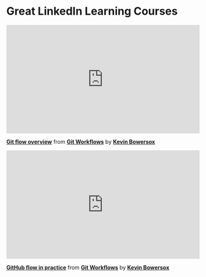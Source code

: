<h1>Great LinkedIn Learning Courses</h1>

<div style="position:relative;height:0;padding-bottom:56.25%"><iframe width="640" height="360" src="https://www.linkedin.com/learning/embed/git-workflows/git-flow-overview?autoplay=false&claim=AQEA_S6zhNMPygAAAYLboy5b0-JFA9kYrNj4KCgNtzAZ8XxFt72Xf8G6rHHDRq-h81ug1oSEwPr3PPoEleEUH6jTX7Bt2VRIrWyx9ZmLwKBgjdPpLlBdbXHbQRm5cxgYL3CjX30u0NTrYZe6PH1BqD13ppir_AaCLOOHdvzZAaWz1icFMe7nufh16MkkPGekpy1XrdAmsHfsvyFnndkAD0KPzvT-UFdov-cMJ7Lyjq3cVJYSv1fzKmB7VREji6oyAoYwAYXdtYo0FPz_6_ad-C8DuQvtbzLIxHMz7NE3zEuxfNx3u_GLXSEH0niqc71PiT1KQIppu6ftKqz09m0N_PITh4tZ4hYUnx0rrndjgXRIRNkTRDTxkvMxGrRu6hXqMUiS2yhWcyYgFhgBcyxSjaJkq5g0BJAS6ux_IN9Wcc1tilhz7BttVjuNBsGEwd-gHgK_rLYjE2vW47OgeOxafEjTj5rMH0h_1lYVqbt7RTThwM1XpYFQLVm7dAUES-NQiFpmhU-gZAOQf7iyKShOwLK2bu3cDSd6gosQ8l5B0J9Ax17UTxE0dNv5yKzsaBM0XaHqR5J042GdNwkl5ITLl9dcIKwAkuJHOmHT03D56mCXCkYTbOalsI_9Gc3IKyIPdLEyyRG9d6sBp7I-mhV_YmbF49HjaJwbhJYzGmUuThEElTXAMXY0ZZKN9FQZM9oMReQBdVsuJM3_VfKZC01tC8Q0CVDfPCENZ3rfztmzBjjmi_cPu1R44-742o0wkNTHIRhs5vYocEdIZsYMIyrEkIJt1-aKmA1ZutbRU5_6ChRGwOcoxLwP6f0zYWW0hougnUgp6UTk4wVHcpm3NqErAftFoN4SBY-qvpKA-I6n7PuD1y03NRw1LRLcNpVqOsaLGFZb9_4lBME_AxnVsqlenlPO8kflhDSqo72CSs84QwMRYDOVzBJ1n8CgOtTuqmNeBw2Ey3RxIOqZcpBgcoSUhgdjFJlkTwtowQ1QwfjEUMk-7enLbUnZiF_K3twWzw_g3qBELs20RVhXOB4Y7Jylo34qQeBcJY_-mJ7uwjQVGnuiRcN_nATyFFesUv1bmIPa3Bn3aq3g_KCm6Ul07cItkWmCFsAJvXbYaItN0xk-1locLOloYLj7hLU6eHUJ7Kbaqu8BvLSawl1B_UEZlFrenDkJKwsoga5sduYYd6UvGAZkXjS4ZYEY3Q&lipi=urn%3Ali%3Apage%3Ad_learning_content%3B7IB4u5e0SnmFrj4Zh%2BDWfA%3D%3D&licu" mozallowfullscreen="true" webkitallowfullscreen="true" allowfullscreen="true" frameborder="0" style="position:absolute;width:100%;height:100%;left:0"></iframe></div><p><strong><a href="https://www.linkedin.com/learning/git-workflows/git-flow-overview?trk=embed_lil">Git flow overview</a></strong> from <strong><a href="https://www.linkedin.com/learning/git-workflows?trk=embed_lil">Git Workflows</a></strong> by <strong><a href="https://www.linkedin.com/learning/instructors/kevin-bowersox?trk=embed_lil">Kevin Bowersox</a></strong></p>

<div style="position:relative;height:0;padding-bottom:56.25%"><iframe width="640" height="360" src="https://www.linkedin.com/learning/embed/git-workflows/github-flow-in-practice?autoplay=false&claim=AQEDPZRPkv18SAAAAYLbxwJCi06JDyydNVRFDCwKpmZh-Rgr7aQG9LZLPc9yUHTV6lkDR2DL31hu3OeClTRKAuc3QBekrk2oFa_oJ0FRjkRY_1GBN_kfEgg-SfT4bVwqMqtI2KbPAmm4i9PZEvBs3JAYRHWRkBGk1Y72yidRKSrn2VdZ3oJ8HXSb869uIms_KaOZ5i9Vy5yshN7SWcqvMjOR6CtUcG9e_A_k7-gYZoRIAZOHHDyztmR9wLa3QEgb8N6qtVyDuf9jm02rsDe-fGkkfuCAjMalQq4hDmSGcJen2srMyMzuOlYxawJLP1DzKxWRs52axh6Z0Q5ivDVYSGJJlbFCqxYKotZOseIqNk5Oj3A33QI-YH2jsb0J2pAI8nIPhTtcGgbnYLXJtqDxSp1f5OCF4T53Bm_5jNpodANVn7gpaqFC_A13-36U96NcLQK4t-GMVdNOFghm2TsBPG6hwGC0BOTfSTzU745yRmHj77B_SP7U4gRhUnSkOedPCMQkMMQlu2FkdagNrU3KgIhAsbnhIUEEqj52w8HKIVW8dZoeOO9OHmOHn5YAk3LIn0_a41auLFHdc1i_e1Cy-uP2xHFK19uks-oLYudLKd1mKWV7LdVcjZRW6vJtYhbhi0M_dAQmbmw7owEJSaR-xyMcWpzQ4tlTV9iF6aATlHUFma_R4RLZQVljvoWVKv0ACzMV4VBeNpN8s3lCRLdKQbWMTkqI1H7PsPfcHtlohSh_5JIX3kBu0dtrDLs5c_8i6Z40m2rzXnZ5dnbLdH5NuJmHHlvFaJ58FMUK09mdSX_fDvZLHovmB_kkzcgOBjUp7vzpyaRsSoiPRPtKLfBtvfWmKKnRukYPOn_4NzjNBMnV9U0WNcZOH20bJ25B0aRQrsLTiwoKyi0_GPVB1Wx6ORgX9CcQ7MESBfEFZ_g5a4DgnK9-43dqEGTJXFQ9xeOcMtQ_oa9dV-2SL5mn872ODLX2rCNtSVPf-esMwwOv5wL48o3ExhwgmKfJkNh0oQ0UfgSrCiGOOrFwacD-T0Om6GmvDXDKkln9gQbBL5_ei1jWvqH0RRF7oDeXkXKwQjPHuJHFPZIPqYe9XUcBvgTshy8qW8ZsWy-bIpmxjD7hQkgsvTfiBiuzTURf2NeU_3FMM_ftNrDT9pv_VVL383BraSdClbCNqzXRggrutr8Q-aKd1a_Ty5DaJw&lipi=urn%3Ali%3Apage%3Ad_learning_content%3B2vOpc%2FLASKOKkISquYB0NA%3D%3D&licu" mozallowfullscreen="true" webkitallowfullscreen="true" allowfullscreen="true" frameborder="0" style="position:absolute;width:100%;height:100%;left:0"></iframe></div><p><strong><a href="https://www.linkedin.com/learning/git-workflows/github-flow-in-practice?trk=embed_lil">GitHub flow in practice</a></strong> from <strong><a href="https://www.linkedin.com/learning/git-workflows?trk=embed_lil">Git Workflows</a></strong> by <strong><a href="https://www.linkedin.com/learning/instructors/kevin-bowersox?trk=embed_lil">Kevin Bowersox</a></strong></p>
